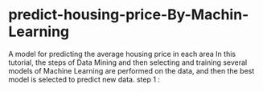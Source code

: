 # predict-housing-price-By-Machin-Learning
A model for predicting the average housing price in each area
In this tutorial, the steps of Data Mining and then selecting and training several models of Machine Learning are performed on the data, and then the best model is selected to predict new data.
step 1 : 
